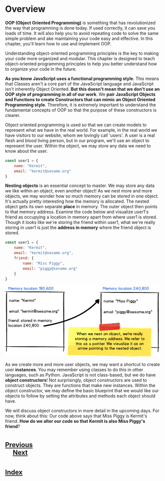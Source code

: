 # Overview
__OOP (Object Oriented Programming)__ is something that has revolutionized the way that programming is done today. If used correctly, it can save you loads of time. It will also help you to avoid repeating code to solve the same simple problem and ake maintaining your code easy and effective. In this chapter, you'll learn how to use and implement OOP.

Understanding object-oriented programming principles is the key to making your code more organized and modular. This chapter is designed to teach object-oriented programming principles to help you better understand how to organize your code in the future.

__As you know JavaScript uses a functional programming style__. This means that Classes aren't a core part of the JavaScript language and JavaScript isn't inherently Object Oriented. __But this doesn't mean that we don't use an OOP style of programming in all of our work__. We __pair JavaScript Objects and Functions to create Constructors that can mimic an Object Oriented Programming style__. Therefore, it is extremely important to understand the fundamental concepts of OOP so that the purpose of these constructors is clearer.

Object oriented programming is used so that we can create models to represent what we have in the real world. For example, in the real world we have visitors to our website, whom we lovingly call 'users'. A user is a real flesh and blood living person, but in our program, we'll use an object to represent the user. Within the object, we may store any data we need to know about the user.
```js
const user1 = {
    name: "Kermit",
    email: "kermit@sesame.org"
}
```
__Nesting objects__ is an essential concept to master. We may store any data we like within an object, even another object! As we nest more and more objects, we may wonder how so much memory can be stored in one object. It's actually pretty interesting how the memory is allocated. The nested object gets its own separate __place__ in memory. The outer object then points to that memory address. Examine the code below and visualize user1's friend as occupying a location in memory apart from where user1 is stored. Though it looks like we're storing the friend within user1, what we're really storing in user1 is just the __address in memory__ where the friend object is stored.
```js
const user1 = {
    name: "Kermit",
    email: "kermit@sesame.org",
    friend: {
        name: "Miss Piggy",
        email: "piggy@sesame.org"
    }
}
```
<img src="../000_Captions/memory.png">

As we create more and more user objects, we may want a shortcut to create user __instances__. You may remember using classes to do this in other languages, such as Python. JavaScript is not class-based, but we do have __object constructors__! Not surprisingly, object constructors are used to construct objects. They are functions that make new instances. Within the object constructor, we may define the basic blueprint that we would like our objects to follow by setting the attributes and methods each object should have.

We will discuss object constructors in more detail in the upcoming days. For now, think about this: Our code above says that Miss Piggy is Kermit's friend. __How do we alter our code so that Kermit is also Miss Piggy's friend__?
#
## [Previous](./../003_Fundamentals/010_Ternary_Operator.md)<span>&nbsp;&nbsp;&nbsp;&nbsp;&nbsp;&nbsp;&nbsp;&nbsp;&nbsp;&nbsp;&nbsp;&nbsp;&nbsp;&nbsp;&nbsp;&nbsp;&nbsp;&nbsp;&nbsp;&nbsp;&nbsp;&nbsp;&nbsp;&nbsp;&nbsp;&nbsp;&nbsp;&nbsp;&nbsp;&nbsp;&nbsp;&nbsp;&nbsp;&nbsp;&nbsp;&nbsp;&nbsp;&nbsp;&nbsp;&nbsp;&nbsp;&nbsp;&nbsp;&nbsp;&nbsp;&nbsp;&nbsp;&nbsp;&nbsp;&nbsp;&nbsp;&nbsp;&nbsp;&nbsp;&nbsp;&nbsp;&nbsp;&nbsp;&nbsp;&nbsp;&nbsp;&nbsp;&nbsp;&nbsp;&nbsp;&nbsp;&nbsp;&nbsp;&nbsp;&nbsp;&nbsp;&nbsp;&nbsp;&nbsp;&nbsp;&nbsp;&nbsp;&nbsp;&nbsp;&nbsp;&nbsp;&nbsp;&nbsp;&nbsp;&nbsp;&nbsp;&nbsp;</span> [Next](./002_Classes.md)
#
##  [Index](../../Index.md)